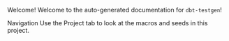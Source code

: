 Welcome!
Welcome to the auto-generated documentation for `dbt-testgen`!

Navigation
Use the Project tab to look at the macros and seeds in this project.
